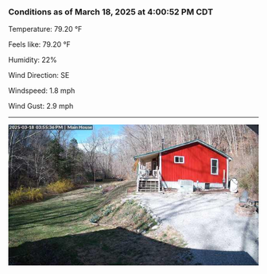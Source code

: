 ### Conditions as of March 18, 2025 at 4:00:52 PM CDT 

Temperature: 79.20 &deg;F

Feels like: 79.20 &deg;F

Humidity: 22%

Wind Direction: SE

Windspeed: 1.8 mph

Wind Gust: 2.9 mph

---

<img src="./images/latest.jpeg"/>


